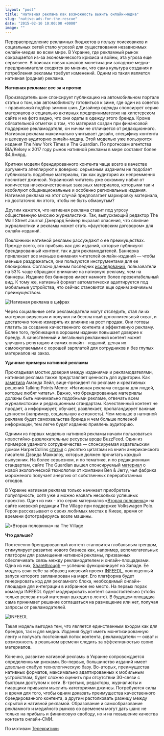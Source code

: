 ```yaml
---
layout: "post"
title: "Нативная реклама как возможность выжить онлайн-медиа"
slug: "native-ads-for-the-rescue"
date: "2015-02-10 10:00:00 +0000"
image: ""
---
```


Перераспределение рекламных бюджетов в пользу поисковиков и социальных сетей стало угрозой для существования независимых онлайн-медиа во всем мире. В Украине, где рекламный рынок сокращается из-за экономического кризиса и войны, эта угроза еще серьезнее. В поисках новых каналов монетизации западные медиа-предприниматели сходятся во мнении, что сама культура создания и потребления рекламы требует изменений. Одним из такия является нативная (родная) реклама.

**Нативная реклама: все за и против**

Производитель шин спонсирует публикацию на автомобильном портале статьи о том, как автомобилисту готовиться к зиме, где один из советов - правильный подбор зимних шин. Дизайнер одежды спонсирует серию материалов о социально активных предпринимателях на хипстерском сайте и на фото видно, что они одеты в одежду этого бренда. Кроме обязательной отметки о том, что материал создан при финансовой поддержке рекламодателя, он ничем не отличается от редакционного. Нативная реклама максимально учитывает дизайн, специфику контента и целевую аудиторию онлайн-медиа. Этой моделью уже пользуются издания The New York Times и The Guardian. По прогнозам агентства BIA/Kelsey к 2017 году рынок нативной рекламы в мире составит более $4,6млрд.

Критики модели брендированного контента чаще всего в качестве аргумента апеллируют к доверию: серьезным изданиям не подобает публиковать подобные материалы, так как аудитория их непремменно посчитает джинсой. Украинский читатель уже оскомину набил от количества низкокачественных заказных материалов, которыми так и изобилуют общенациональные и особенно региональные издания. Нативная реклама на этот случай предполагает маркировку материала, но достаточно ли этого, чтобы не быть обманутым?

Другим кажется, что нативная реклама ставит под угрозу общественную миссию журналистики. Так, выпускающий редактор The Wall Street Journal Джерард Бейкер выразил опасения, что слияние журналистики и рекламы может стать «фаустовским договором» для онлайн-изданий.

Поклонники нативной рекламы рассуждают о ее преимуществах. Прежде всего, это прибыль как для изданий, которые публикуют брендированный контент, так и для рекламодателей. Баннерка привлекает все меньше внимания читателей онлайн-изданий — чтобы меньше раздражаться, они пользуются инструментами для ее блокировки. Согласно данным последних [исследований](https://www.sharethrough.com/2013/05/infographic-native-advertising-effectiveness-study-by-ipg-media-labs/), пользователи на 53% чаще обращают внимание на нативную рекламу, чем на баннеры.
Издание без баннеров имеет намного более презентабельный вид. К тому же, нативный формат автоматически адаптируется под мобильные устройства, что сейчас становится еще одним значимым преимуществом.

![Нативная реклама в цифрах](/octodmin/2015-02-10-native-ads-for-the-rescue/info.png)

Через социальные сети рекламодатели могут отследить, стал ли их материал вирусным и получил ли бесплатный дополнительный охват,  и достаточно точно измерять их влияние на рост продаж.  Они готовы платить за создание качественного контента и эффективную рекламу. Более того, публикация в хорошем издании повышает доверие к бренду. А качественный и легальный рекламный контент может улучшить репутацию и самих онлайн - изданий, делая их самоокупаемыми с хорошей зарплатой для сотрудников и без глупых материалов на заказ.

**Удачные примеры нативной рекламы**

Прокладывая мостик доверия между изданиями и рекламодателями, нативная реклама также представляет ценность для аудитории. Как [заметила](http://www.niemanlab.org/2014/12/native-helps-pay-for-the-news/) Аманда Хейл, вице-президент по рекламе и креативных решений Talking Points Memo: «Нативная реклама создана для людей, которые любят читать». Важно, что брендированные материалы должны быть минимально подобными рекламе, отвечать всем журналистским и редакционным стандартам. Качественный контент не продает, а информирует, обучает, развлекает, пропагандирует важные ценности (например, социальную активность). Чем меньше в нативной рекламе будет самохвальства бренда и чем больше полезной информации, тем легче будет изданию привлечь аудиторию.

Одними из первых моделью нативной рекламы начали пользоваться новостийно-развлекательные ресурсы вроде BuzzFeed. Один из примеров удачного сотрудничества — спонсируемая издательским домом HarperCollins [статья](http://www.buzzfeed.com/harpercollins/10-quotes-every-grad-needs-to-read-9npd) с десятью цитатами из книги американского писателя Дэвида Маккалоу, которые должен прочитать каждый выпускник. На более серьезном, и по тематике, и по редакционным стандартам, сайте The Guardian вышел спонсируемый [материал](http://www.theguardian.com/sustainable-business/2014/jul/18/ben-jerry-turn-ice-cream-into-energy) о новой экологической технологии от компании Ben & Jerry, чья фабрика мороженого получает энергию от собственных переработанных отходов.

В Украине нативная реклама только начинает приобретать популярность, хотя уже и можно назвать несколько успешных проектов. Один из них - это серия материалов «[Вторая половинка](http://www.the-village.ru/village/weekend/vtoraya-polovinka/)» на сайте киевской редакции The Village при поддержке Volkswagen Polo. Герои рассказывают о своих любимых местах в Киеве, время от времени фотографируясь возле машины.

![«Вторая половинка» на The Village](/octodmin/2015-02-10-native-ads-for-the-rescue/village.png)

**Что дальше?**

Постепенно брендированный контент становится глобальным трендом, стимулирует развитие нового бизнеса как, например, вспомогательных платформ для размещения нативной рекламы, призванных обеспечивать связь между рекламодателем и онлайн-площадками.  Одна из них, [Sharethrough](http://sharethrough.com) — успешно функционирует на Западе. Ее модель взял себе за образец киевский проект [INFEEDL](http://infeedl.com), полноценный запуск которого запланирован на март. Его платформа будет генерировать код для рекламного блока, необходимый онлайн-площадке для интеграции в избранное ею место. На первых порах команда INFEEDL будет модерировать контент самостоятельно (чтобы только релевантный материал выходил в ленте). В будущем площадка сама принимает решение соглашаться на размещение или нет, получая запросы от рекламодателей.

![INFEEDL](/octodmin/2015-02-10-native-ads-for-the-rescue/infeedl.png)

Такая модель выгодна тем, что является единственным входом как для брендов, так и для медиа. Издания будут иметь монетизированную ленту и получать постоянный поток контента, рекламодатели — охват и возможность в реальном времени следить за эффективностью своих материалов.

Конечно, развитие нативной рекламы в Украине сопровождается определенными рисками. Во-первых, большинство изданий имеет довольно слабую технологическую базу. Во-вторых, преимущества нативных форматов, максимально адаптированных к мобильным устройствам, будет сложно оценить при отсутствии 3G-связи с быстрым  доступом к сети. В-третьих, редакторы, журналисты и пиарщики привыкли мыслить категориями джинсы. Потребуются силы и время для того, чтобы одним доказать преимущества качественного брендированного контента, а другим растолковать разницу между скрытой и нативной рекламой. Образование и самообразование рекламного и медийного рынков со временем могут дать шанс не только на прибыль и финансовую свободу, но и на повышение качества контента онлайн-СМИ.

По мотивам [Телекритики](http://www.telekritika.ua/rinok/2015-01-26/102915)
